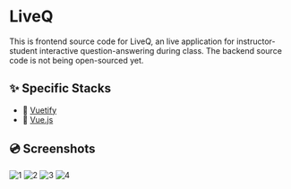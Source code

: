 # LiveQ

This is frontend source code for LiveQ, an live application for instructor-student interactive question-answering during class. The backend source code is not being open-sourced yet.

## ✨ Specific Stacks

- 📄 [Vuetify](https://vuetifyjs.com/)
- 🏬 [Vue.js](https://vuejs.org/)

## 💿 Screenshots

![1](https://cdn.iann838.com/liveq1.png)
![2](https://cdn.iann838.com/liveq2.png)
![3](https://cdn.iann838.com/liveq3.png)
![4](https://cdn.iann838.com/liveq4.png)
